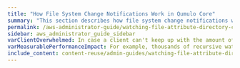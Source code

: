 ```yaml
---
title: "How File System Change Notifications Work in Qumulo Core"
summary: "This section describes how file system change notifications work in Qumulo Core and explains request filtering, recursion, and the three configuration modes for notification requests."
permalink: /aws-administrator-guide/watching-file-attribute-directory-changes/how-file-system-change-notifications-work.html
sidebar: aws_administrator_guide_sidebar
varClientOverwhelmed: In case a client can't keep up with the amount of events that the system emits, the cluster stops queuing events and produces an error the next time the client attempts to contact the cluster.
varMeasurablePerformanceImpact: For example, thousands of recursive watches at the file system root can have a measurable performance impact on a write-heavy IOPS workload.
include_content: content-reuse/admin-guides/watching-file-attribute-directory-changes/how-file-system-change-notifications-work.md
---
```


